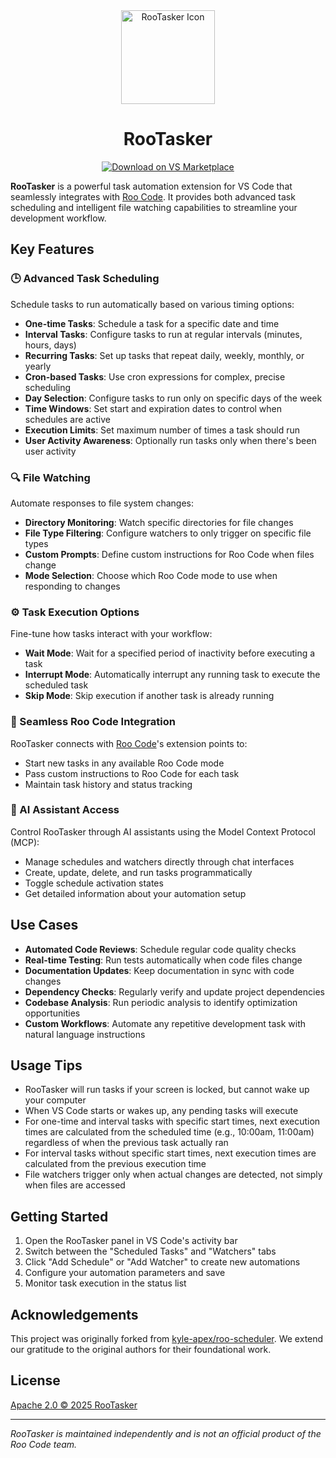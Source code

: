 <div align="center">
  <img src="assets/icons/scheduler-icon.png" alt="RooTasker Icon" width="150" />
</div>

<div align="center">
<h1>RooTasker</h1>

<a href="https://marketplace.visualstudio.com/items?itemName=MrMatari.rootasker" target="_blank"><img src="https://img.shields.io/badge/Download%20on%20VS%20Marketplace-blue?style=for-the-badge&logo=visualstudiocode&logoColor=white" alt="Download on VS Marketplace"></a>

</div>

**RooTasker** is a powerful task automation extension for VS Code that seamlessly integrates with [Roo Code](https://roocode.com/). It provides both advanced task scheduling and intelligent file watching capabilities to streamline your development workflow.

## Key Features

### 🕒 Advanced Task Scheduling

Schedule tasks to run automatically based on various timing options:

- **One-time Tasks**: Schedule a task for a specific date and time
- **Interval Tasks**: Configure tasks to run at regular intervals (minutes, hours, days)
- **Recurring Tasks**: Set up tasks that repeat daily, weekly, monthly, or yearly
- **Cron-based Tasks**: Use cron expressions for complex, precise scheduling
- **Day Selection**: Configure tasks to run only on specific days of the week
- **Time Windows**: Set start and expiration dates to control when schedules are active
- **Execution Limits**: Set maximum number of times a task should run
- **User Activity Awareness**: Optionally run tasks only when there's been user activity

### 🔍 File Watching

Automate responses to file system changes:

- **Directory Monitoring**: Watch specific directories for file changes
- **File Type Filtering**: Configure watchers to only trigger on specific file types
- **Custom Prompts**: Define custom instructions for Roo Code when files change
- **Mode Selection**: Choose which Roo Code mode to use when responding to changes

### ⚙️ Task Execution Options

Fine-tune how tasks interact with your workflow:

- **Wait Mode**: Wait for a specified period of inactivity before executing a task
- **Interrupt Mode**: Automatically interrupt any running task to execute the scheduled task
- **Skip Mode**: Skip execution if another task is already running

### 🔌 Seamless Roo Code Integration

RooTasker connects with [Roo Code](https://roocode.com/)'s extension points to:

- Start new tasks in any available Roo Code mode
- Pass custom instructions to Roo Code for each task
- Maintain task history and status tracking

### 🤖 AI Assistant Access

Control RooTasker through AI assistants using the Model Context Protocol (MCP):

- Manage schedules and watchers directly through chat interfaces
- Create, update, delete, and run tasks programmatically
- Toggle schedule activation states
- Get detailed information about your automation setup

## Use Cases

- **Automated Code Reviews**: Schedule regular code quality checks
- **Real-time Testing**: Run tests automatically when code files change
- **Documentation Updates**: Keep documentation in sync with code changes
- **Dependency Checks**: Regularly verify and update project dependencies
- **Codebase Analysis**: Run periodic analysis to identify optimization opportunities
- **Custom Workflows**: Automate any repetitive development task with natural language instructions

## Usage Tips

- RooTasker will run tasks if your screen is locked, but cannot wake up your computer
- When VS Code starts or wakes up, any pending tasks will execute
- For one-time and interval tasks with specific start times, next execution times are calculated from the scheduled time (e.g., 10:00am, 11:00am) regardless of when the previous task actually ran
- For interval tasks without specific start times, next execution times are calculated from the previous execution time
- File watchers trigger only when actual changes are detected, not simply when files are accessed

## Getting Started

1. Open the RooTasker panel in VS Code's activity bar
2. Switch between the "Scheduled Tasks" and "Watchers" tabs
3. Click "Add Schedule" or "Add Watcher" to create new automations
4. Configure your automation parameters and save
5. Monitor task execution in the status list

## Acknowledgements

This project was originally forked from [kyle-apex/roo-scheduler](https://github.com/kyle-apex/roo-scheduler). We extend our gratitude to the original authors for their foundational work.

## License

[Apache 2.0 © 2025 RooTasker](./LICENSE)

---

*RooTasker is maintained independently and is not an official product of the Roo Code team.*
